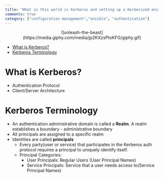 ```yaml
---  
title: "What in this world is Kerberos and setting up a Kerberized environment with Ansible"
comments: true
category: ["configuration management","ansible", "authentication"]
---  
```


<div align="center">![unleash-the-beast](https://media.giphy.com/media/jp2KXzsPtoKFG/giphy.gif)</div>

- [What is Kerberos?](#what-is-kerberos)
- [Kerberos Terminology](#kerberos-terminology)

# What is Kerberos?
  * Authentication Protocol
  * Client/Server Architecture

# Kerberos Terminology
  * An authentication administrative domain is called a **Realm**. A realm establishes a boundary - administrative boundary
  * All principals are assigned to a specific realm
  * Identities are called **principals**
    * Every party(user or service) that participates in the Kerberos auth protocol requires a principal to uniquely identify itself.
    * Principal Categories:
      * User Principals: Regular Users (User Principal Names)
      * Service Principals: Service that a user needs access to(Service Principal Names)